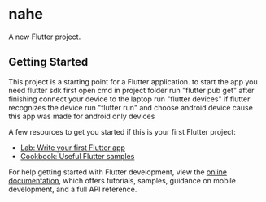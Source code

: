 # nahe

A new Flutter project.

## Getting Started

This project is a starting point for a Flutter application.
to start the app you need flutter sdk
first 
open cmd in project folder 
run "flutter pub get"
after finishing connect your device to the laptop
run "flutter devices"
if flutter recognizes the device 
run "flutter run" and choose android device cause this app was made for android only devices 

A few resources to get you started if this is your first Flutter project:

- [Lab: Write your first Flutter app](https://docs.flutter.dev/get-started/codelab)
- [Cookbook: Useful Flutter samples](https://docs.flutter.dev/cookbook)

For help getting started with Flutter development, view the
[online documentation](https://docs.flutter.dev/), which offers tutorials,
samples, guidance on mobile development, and a full API reference.
